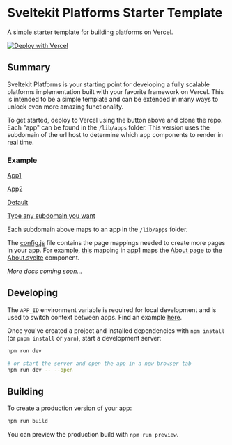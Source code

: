 # Sveltekit Platforms Starter Template

A simple starter template for building platforms on Vercel.

[![Deploy with Vercel](https://vercel.com/button)](https://vercel.com/new/clone?repository-url=https%3A%2F%2Fgithub.com%2Fbrittianwarner%2Fsveltekit-platforms&env=APP_ID,default&envDescription=The%20APP_ID%20environment%20variable%20is%20only%20for%20switching%20app%20context%20in%20your%20local%20development%20environment.&project-name=sveltekit-platforms&repository-name=sveltekit-platforms&redirect-url=https%3A%2F%2Fgithub.com%2Fbrittianwarner%2Fsveltekit-platforms&demo-title=Sveltekit%20Platforms&demo-description=A%20simple%20starter%20template%20for%20building%20platforms%20on%20Vercel.&demo-url=https%3A%2F%2Fchangethis.platforms.page)

## Summary

Sveltekit Platforms is your starting point for developing a fully scalable platforms implementation built with your favorite framework on Vercel. This is intended to be a simple template and can be extended in many ways to unlock even more amazing functionality.

To get started, deploy to Vercel using the button above and clone the repo. Each "app" can be found in the `/lib/apps` folder. This version uses the subdomain of the url host to determine which app components to render in real time.

### Example

[App1](https://app1.platforms.page)

[App2](https://app2.platforms.page)

[Default](https://default.platforms.page)

[Type any subdomain you want](https://anything-you-want.platforms.page)

Each subdomain above maps to an app in the `/lib/apps` folder.

The [config.js](https://github.com/brittianwarner/sveltekit-platforms/blob/master/src/lib/apps/app1/config.js/) file contains the page mappings needed to create more pages in your app. For example, [this](https://github.com/brittianwarner/sveltekit-platforms/blob/0be64c3132c53d5340245d3fee539e1493606b43/src/lib/apps/app1/config.js#L2) mapping in [app1](https://github.com/brittianwarner/sveltekit-platforms/tree/master/src/lib/apps/app1) maps the [About page](https://app1.platforms.page/about) to the [About.svelte](https://github.com/brittianwarner/sveltekit-platforms/blob/master/src/lib/apps/app1/components/About.svelte) component.

_More docs coming soon..._

## Developing

The `APP_ID` environment variable is required for local development and is used to switch context between apps. Find an example [here](https://github.com/brittianwarner/sveltekit-platforms/blob/master/.env.example).

Once you've created a project and installed dependencies with `npm install` (or `pnpm install` or `yarn`), start a development server:

```bash
npm run dev

# or start the server and open the app in a new browser tab
npm run dev -- --open

```

## Building

To create a production version of your app:

```bash
npm run build
```

You can preview the production build with `npm run preview`.
